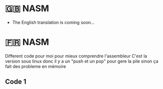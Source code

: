 # 🇬🇧 NASM

- The English translation is coming soon...

# 🇫🇷 NASM

Different code pour moi pour mieux comprendre l'assembleur
C'est la version sous linux donc il y a un "push et un pop" pour gere la pile sinon ça fait des probleme en mémoire

## Code 1


